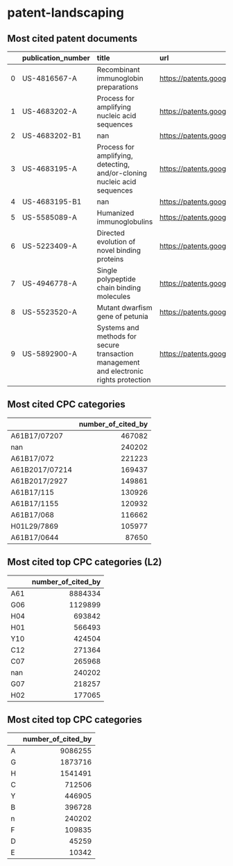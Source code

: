 # patent-landscaping

## Most cited patent documents

|    | publication_number   | title                                                                                  | url                                           | code          |   number_of_cited_by |
|---:|:---------------------|:---------------------------------------------------------------------------------------|:----------------------------------------------|:--------------|---------------------:|
|  0 | US-4816567-A         | Recombinant immunoglobin preparations                                                  | https://patents.google.com/patent/US4816567A  | Y10S530/866   |                12642 |
|  1 | US-4683202-A         | Process for amplifying nucleic acid sequences                                          | https://patents.google.com/patent/US4683202A  | C12Q1/6827    |                12528 |
|  2 | US-4683202-B1        | nan                                                                                    | https://patents.google.com/patent/US4683202B1 | C12Q1/686     |                12528 |
|  3 | US-4683195-A         | Process for amplifying, detecting, and/or-cloning nucleic acid sequences               | https://patents.google.com/patent/US4683195A  | C12Q1/686     |                10364 |
|  4 | US-4683195-B1        | nan                                                                                    | https://patents.google.com/patent/US4683195B1 | C12Q1/6827    |                10364 |
|  5 | US-5585089-A         | Humanized immunoglobulins                                                              | https://patents.google.com/patent/US5585089A  | A61P31/12     |                 6829 |
|  6 | US-5223409-A         | Directed evolution of novel binding proteins                                           | https://patents.google.com/patent/US5223409A  | C40B40/02     |                 6461 |
|  7 | US-4946778-A         | Single polypeptide chain binding molecules                                             | https://patents.google.com/patent/US4946778A  | C07K2319/036  |                 6254 |
|  8 | US-5523520-A         | Mutant dwarfism gene of petunia                                                        | https://patents.google.com/patent/US5523520A  | A01H5/02      |                 5839 |
|  9 | US-5892900-A         | Systems and methods for secure transaction management and electronic rights protection | https://patents.google.com/patent/US5892900A  | G06F2221/2147 |                 5586 |

## Most cited CPC categories

|                |   number_of_cited_by |
|:---------------|---------------------:|
| A61B17/07207   |               467082 |
| nan            |               240202 |
| A61B17/072     |               221223 |
| A61B2017/07214 |               169437 |
| A61B2017/2927  |               149861 |
| A61B17/115     |               130926 |
| A61B17/1155    |               120932 |
| A61B17/068     |               116662 |
| H01L29/7869    |               105977 |
| A61B17/0644    |                87650 |

## Most cited top CPC categories (L2)

|     |   number_of_cited_by |
|:----|---------------------:|
| A61 |              8884334 |
| G06 |              1129899 |
| H04 |               693842 |
| H01 |               566493 |
| Y10 |               424504 |
| C12 |               271364 |
| C07 |               265968 |
| nan |               240202 |
| G07 |               218257 |
| H02 |               177065 |

## Most cited top CPC categories

|    |   number_of_cited_by |
|:---|---------------------:|
| A  |              9086255 |
| G  |              1873716 |
| H  |              1541491 |
| C  |               712506 |
| Y  |               446905 |
| B  |               396728 |
| n  |               240202 |
| F  |               109835 |
| D  |                45259 |
| E  |                10342 |
